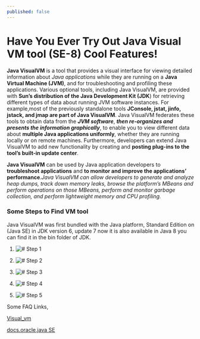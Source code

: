 ```yaml
---
published: false
---
```

# **Have You Ever Try Out Java Visual VM tool (SE-8) Cool Features!**

**Java VisualVM** is a tool that provides a visual interface for viewing detailed information about _Java applications_
while they are running on a **Java Virtual Machine (JVM)**, and for troubleshooting and profiling these applications. Various optional tools, including Java VisualVM, are provided with **Sun’s distribution of the Java Development Kit (JDK**) for retrieving different types of data about running JVM software instances. For example,most of the previously standalone tools **JConsole, jstat, jinfo, jstack, and jmap are part of Java VisualVM**. Java VisualVM federates these tools to obtain data from the ***JVM software***, ***then re-organizes and presents the information graphically***, to enable you to view different data about **multiple Java applications uniformly**, whether they are running locally or on remote machines. Furthermore, developers can extend Java VisualVM to add new functionality by creating and **posting plug-ins to the tool’s built-in update center**.

**Java VisualVM** can be used by Java application developers to **troubleshoot applications** and **to monitor and improve the applications’ performance**._Java VisualVM can allow developers to generate and analyze heap dumps, track down memory leaks, browse the platform’s MBeans and perform operations on those MBeans, perform and monitor garbage collection, and perform lightweight memory and CPU profiling._
### Some Steps to Find VM tool

Java VisualVM was first bundled with the Java platform, Standard Edition on (Java SE) in JDK version 6, update 7 now it is also available in Java 8 you can find it in the bin folder of JDK.

1. ![# Step 1]({{site.baseurl}}/_posts/1.png)

2. ![# Step 2]({{site.baseurl}}/_posts/2.png)

3. ![# Step 3]({{site.baseurl}}/_posts/3.png)

4. ![# Step 4]({{site.baseurl}}/_posts/4.png)

5. ![# Step 5]({{site.baseurl}}/_posts/5.png)

Some FAQ Links,

[Visual_vm](http://visualvm.java.net/api-faq.html)

[docs.oracle.java SE](https://docs.oracle.com/javase/7/docs/technotes/guides/jni/spec/intro.htm)




 
